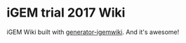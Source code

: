 # iGEM trial 2017 Wiki

iGEM Wiki built with [generator-igemwiki](https://github.com/igemuoftATG/generator-igemwiki).
And it's awesome!
